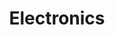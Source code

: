 ---
layout: default
title: Electronics
nav_order: 3
description: "E-TKT"
parent: Do it yourself!
---